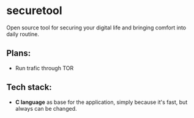 # securetool
Open source tool for securing your digital life and bringing comfort into daily routine.

## Plans:
* Run trafic through TOR

## Tech stack:
* **C language** as base for the application, simply because it's fast, but always can be changed.
